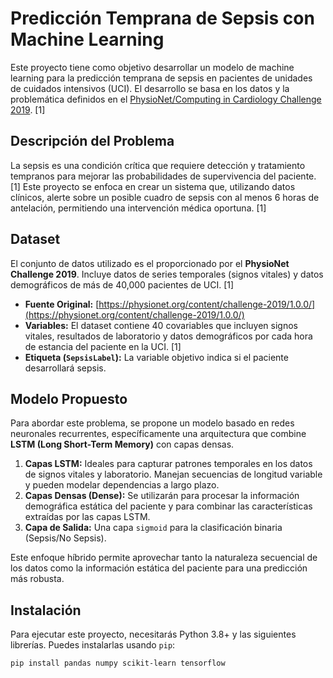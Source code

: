 # Predicción Temprana de Sepsis con Machine Learning

Este proyecto tiene como objetivo desarrollar un modelo de machine learning para la predicción temprana de sepsis en pacientes de unidades de cuidados intensivos (UCI). El desarrollo se basa en los datos y la problemática definidos en el [PhysioNet/Computing in Cardiology Challenge 2019](https://physionet.org/content/challenge-2019/1.0.0/). [1]

## Descripción del Problema

La sepsis es una condición crítica que requiere detección y tratamiento tempranos para mejorar las probabilidades de supervivencia del paciente. [1] Este proyecto se enfoca en crear un sistema que, utilizando datos clínicos, alerte sobre un posible cuadro de sepsis con al menos 6 horas de antelación, permitiendo una intervención médica oportuna. [1]

## Dataset

El conjunto de datos utilizado es el proporcionado por el **PhysioNet Challenge 2019**. Incluye datos de series temporales (signos vitales) y datos demográficos de más de 40,000 pacientes de UCI. [1]

- **Fuente Original:** [https://physionet.org/content/challenge-2019/1.0.0/](https://physionet.org/content/challenge-2019/1.0.0/)
- **Variables:** El dataset contiene 40 covariables que incluyen signos vitales, resultados de laboratorio y datos demográficos por cada hora de estancia del paciente en la UCI. [1]
- **Etiqueta (`SepsisLabel`):** La variable objetivo indica si el paciente desarrollará sepsis.

## Modelo Propuesto

Para abordar este problema, se propone un modelo basado en redes neuronales recurrentes, específicamente una arquitectura que combine **LSTM (Long Short-Term Memory)** con capas densas.

1.  **Capas LSTM:** Ideales para capturar patrones temporales en los datos de signos vitales y laboratorio. Manejan secuencias de longitud variable y pueden modelar dependencias a largo plazo.
2.  **Capas Densas (Dense):** Se utilizarán para procesar la información demográfica estática del paciente y para combinar las características extraídas por las capas LSTM.
3.  **Capa de Salida:** Una capa `sigmoid` para la clasificación binaria (Sepsis/No Sepsis).

Este enfoque híbrido permite aprovechar tanto la naturaleza secuencial de los datos como la información estática del paciente para una predicción más robusta.

## Instalación

Para ejecutar este proyecto, necesitarás Python 3.8+ y las siguientes librerías. Puedes instalarlas usando `pip`:

```bash
pip install pandas numpy scikit-learn tensorflow